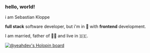 ### hello, world!

i am Sebastian Kloppe

**full stack** software developer, but i'm in 🤩 with **frontend** development.

I am married, father of 👧👦 and live in 🇩🇪.


[![@yeahdev's Holopin board](https://holopin.io/api/user/board?user=yeahdev)](https://holopin.io/@yeahdev)
